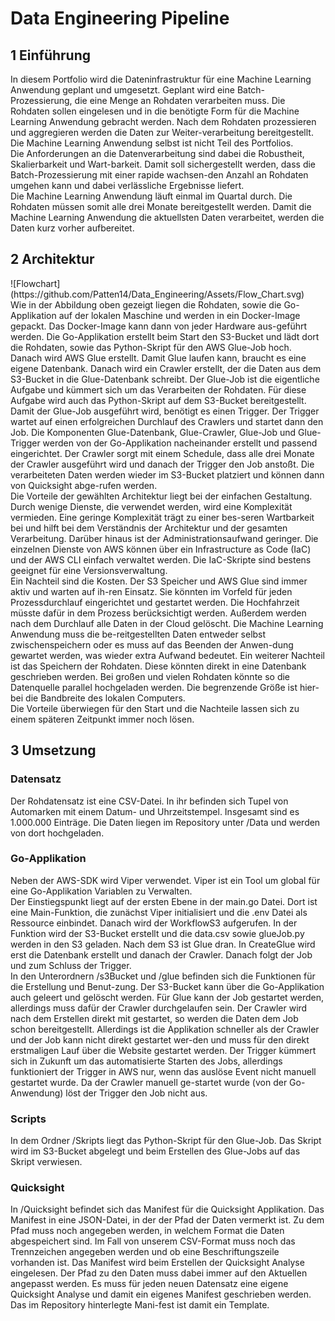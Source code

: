<h1>Data Engineering Pipeline</h1>
<h2>1 Einführung</h2>
In diesem Portfolio wird die Dateninfrastruktur für eine Machine Learning Anwendung geplant und umgesetzt. Geplant wird eine Batch-Prozessierung, die eine Menge an Rohdaten verarbeiten muss. Die Rohdaten sollen eingelesen und in die benötigte Form für die Machine Learning Anwendung gebracht werden. Nach dem Rohdaten prozessieren und aggregieren werden die Daten zur Weiter-verarbeitung bereitgestellt. Die Machine Learning Anwendung selbst ist nicht Teil des Portfolios.<br>
Die Anforderungen an die Datenverarbeitung sind dabei die Robustheit, Skalierbarkeit und Wart-barkeit. Damit soll sichergestellt werden, dass die Batch-Prozessierung mit einer rapide wachsen-den Anzahl an Rohdaten umgehen kann und dabei verlässliche Ergebnisse liefert.<br>
Die Machine Learning Anwendung läuft einmal im Quartal durch. Die Rohdaten müssen somit alle drei Monate bereitgestellt werden. Damit die Machine Learning Anwendung die aktuellsten Daten verarbeitet, werden die Daten kurz vorher aufbereitet.<br>
<h2>2 Architektur</h2>
![Flowchart](https://github.com/Patten14/Data_Engineering/Assets/Flow_Chart.svg)<br>
Wie in der Abbildung oben gezeigt liegen die Rohdaten, sowie die Go-Applikation auf der lokalen Maschine und werden in ein Docker-Image gepackt. Das Docker-Image kann dann von jeder Hardware aus-geführt werden. Die Go-Applikation erstellt beim Start den S3-Bucket und lädt dort die Rohdaten, sowie das Python-Skript für den AWS Glue-Job hoch. Danach wird AWS Glue erstellt. Damit Glue laufen kann, braucht es eine eigene Datenbank. Danach wird ein Crawler erstellt, der die Daten aus dem S3-Bucket in die Glue-Datenbank schreibt. Der Glue-Job ist die eigentliche Aufgabe und kümmert sich um das Verarbeiten der Rohdaten. Für diese Aufgabe wird auch das Python-Skript auf dem S3-Bucket bereitgestellt. Damit der Glue-Job ausgeführt wird, benötigt es einen Trigger. Der Trigger wartet auf einen erfolgreichen Durchlauf des Crawlers und startet dann den Job. Die Komponenten Glue-Datenbank, Glue-Crawler, Glue-Job und Glue-Trigger werden von der Go-Applikation nacheinander erstellt und passend eingerichtet. Der Crawler sorgt mit einem Schedule, dass alle drei Monate der Crawler ausgeführt wird und danach der Trigger den Job anstoßt. Die verarbeiteten Daten werden wieder im S3-Bucket platziert und können dann von Quicksight abge-rufen werden.<br>
Die Vorteile der gewählten Architektur liegt bei der einfachen Gestaltung. Durch wenige Dienste, die verwendet werden, wird eine Komplexität vermieden. Eine geringe Komplexität trägt zu einer bes-seren Wartbarkeit bei und hilft bei dem Verständnis der Architektur und der gesamten Verarbeitung. Darüber hinaus ist der Administrationsaufwand geringer. Die einzelnen Dienste von AWS können über ein Infrastructure as Code (IaC) und der AWS CLI einfach verwaltet werden. Die IaC-Skripte sind bestens geeignet für eine Versionsverwaltung. <br>
Ein Nachteil sind die Kosten. Der S3 Speicher und AWS Glue sind immer aktiv und warten auf ih-ren Einsatz. Sie könnten im Vorfeld für jeden Prozessdurchlauf eingerichtet und gestartet werden. Die Hochfahrzeit müsste dafür in dem Prozess berücksichtigt werden. Außerdem werden nach dem Durchlauf alle Daten in der Cloud gelöscht. Die Machine Learning Anwendung muss die be-reitgestellten Daten entweder selbst zwischenspeichern oder es muss auf das Beenden der Anwen-dung gewartet werden, was wieder extra Aufwand bedeutet. Ein weiterer Nachteil ist das Speichern der Rohdaten. Diese könnten direkt in eine Datenbank geschrieben werden. Bei großen und vielen Rohdaten könnte so die Datenquelle parallel hochgeladen werden. Die begrenzende Größe ist hier-bei die Bandbreite des lokalen Computers.<br>
Die Vorteile überwiegen für den Start und die Nachteile lassen sich zu einem späteren Zeitpunkt immer noch lösen.<br>
<h2>3 Umsetzung</h2>
<h3>Datensatz</h3>
Der Rohdatensatz ist eine CSV-Datei. In ihr befinden sich Tupel von Automarken mit einem Datum- und Uhrzeitstempel. Insgesamt sind es 1.000.000 Einträge. Die Daten liegen im Repository unter /Data und werden von dort hochgeladen.<br>
<h3>Go-Applikation</h3>
Neben der AWS-SDK wird Viper verwendet. Viper ist ein Tool um global für eine Go-Applikation Variablen zu Verwalten.<br>
Der Einstiegspunkt liegt auf der ersten Ebene in der main.go Datei. Dort ist eine Main-Funktion, die zunächst Viper initialisiert und die .env Datei als Ressource einbindet. Danach wird der WorkflowS3 aufgerufen. In der Funktion wird der S3-Bucket erstellt und die data.csv sowie glueJob.py werden in den S3 geladen. Nach dem S3 ist Glue dran. In CreateGlue wird erst die Datenbank erstellt und danach der Crawler. Danach folgt der Job und zum Schluss der Trigger.<br>
In den Unterordnern /s3Bucket und /glue befinden sich die Funktionen für die Erstellung und Benut-zung. Der S3-Bucket kann über die Go-Applikation auch geleert und gelöscht werden. Für Glue kann der Job gestartet werden, allerdings muss dafür der Crawler durchgelaufen sein. Der Crawler wird nach dem Erstellen direkt mit gestartet, so werden die Daten dem Job schon bereitgestellt. Allerdings ist die Applikation schneller als der Crawler und der Job kann nicht direkt gestartet wer-den und muss für den direkt erstmaligen Lauf über die Website gestartet werden. Der Trigger kümmert sich in Zukunft um das automatisierte Starten des Jobs, allerdings funktioniert der Trigger in AWS nur, wenn das auslöse Event nicht manuell gestartet wurde. Da der Crawler manuell ge-startet wurde (von der Go-Anwendung) löst der Trigger den Job nicht aus.<br>
<h3>Scripts</h3>
In dem Ordner /Skripts liegt das Python-Skript für den Glue-Job. Das Skript wird im S3-Bucket abgelegt und beim Erstellen des Glue-Jobs auf das Skript verwiesen.<br>
<h3>Quicksight</h3>
In /Quicksight befindet sich das Manifest für die Quicksight Applikation. Das Manifest in eine JSON-Datei, in der der Pfad der Daten vermerkt ist. Zu dem Pfad muss noch angegeben werden, in welchem Format die Daten abgespeichert sind. Im Fall von unserem CSV-Format muss noch das Trennzeichen angegeben werden und ob eine Beschriftungszeile vorhanden ist. Das Manifest wird beim Erstellen der Quicksight Analyse eingelesen. Der Pfad zu den Daten muss dabei immer auf den Aktuellen angepasst werden. Es muss für jeden neuen Datensatz eine eigene Quicksight Analyse und damit ein eigenes Manifest geschrieben werden. Das im Repository hinterlegte Mani-fest ist damit ein Template.<br>
